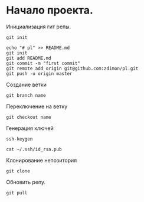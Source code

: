 # Начало проекта.

Инициализация гит репы.

    git init

    echo "# pl" >> README.md
    git init
    git add README.md
    git commit -m "first commit"
    git remote add origin git@github.com:zdimon/pl.git
    git push -u origin master

Создание ветки
    
    git branch name

Переключение на ветку 

    git checkout name

Генерация ключей

    ssh-keygen

    cat ~/.ssh/id_rsa.pub

Клонирование непозитория

    git clone 

Обновить репу.

    git pull






